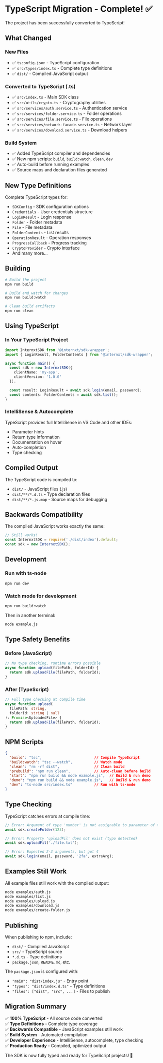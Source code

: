 # TypeScript Migration - Complete! ✅

The project has been successfully converted to TypeScript!

## What Changed

### New Files
- ✅ `tsconfig.json` - TypeScript configuration
- ✅ `src/types/index.ts` - Complete type definitions
- ✅ `dist/` - Compiled JavaScript output

### Converted to TypeScript (.ts)
- ✅ `src/index.ts` - Main SDK class
- ✅ `src/utils/crypto.ts` - Cryptography utilities
- ✅ `src/services/auth.service.ts` - Authentication service
- ✅ `src/services/folder.service.ts` - Folder operations
- ✅ `src/services/file.service.ts` - File operations  
- ✅ `src/services/network-facade.service.ts` - Network layer
- ✅ `src/services/download.service.ts` - Download helpers

### Build System
- ✅ Added TypeScript compiler and dependencies
- ✅ New npm scripts: `build`, `build:watch`, `clean`, `dev`
- ✅ Auto-build before running examples
- ✅ Source maps and declaration files generated

## New Type Definitions

Complete TypeScript types for:
- `SDKConfig` - SDK configuration options
- `Credentials` - User credentials structure
- `LoginResult` - Login response
- `Folder` - Folder metadata
- `File` - File metadata
- `FolderContents` - List results
- `OperationResult` - Operation responses
- `ProgressCallback` - Progress tracking
- `CryptoProvider` - Crypto interface
- And many more...

## Building

```bash
# Build the project
npm run build

# Build and watch for changes
npm run build:watch

# Clean build artifacts
npm run clean
```

## Using TypeScript

### In Your TypeScript Project
```typescript
import InternxtSDK from '@internxt/sdk-wrapper';
import { LoginResult, FolderContents } from '@internxt/sdk-wrapper';

async function main() {
  const sdk = new InternxtSDK({
    clientName: 'my-app',
    clientVersion: '1.0.0'
  });

  const result: LoginResult = await sdk.login(email, password);
  const contents: FolderContents = await sdk.list();
}
```

### IntelliSense & Autocomplete
TypeScript provides full IntelliSense in VS Code and other IDEs:
- Parameter hints
- Return type information
- Documentation on hover
- Auto-completion
- Type checking

## Compiled Output

The TypeScript code is compiled to:
- `dist/` - JavaScript files (.js)
- `dist/**/*.d.ts` - Type declaration files
- `dist/**/*.js.map` - Source maps for debugging

## Backwards Compatibility

The compiled JavaScript works exactly the same:
```javascript
// Still works!
const InternxtSDK = require('./dist/index').default;
const sdk = new InternxtSDK();
```

## Development

### Run with ts-node
```bash
npm run dev
```

### Watch mode for development
```bash
npm run build:watch
```

Then in another terminal:
```bash
node example.js
```

## Type Safety Benefits

### Before (JavaScript)
```javascript
// No type checking, runtime errors possible
async function upload(filePath, folderId) {
  return sdk.uploadFile(filePath, folderId);
}
```

### After (TypeScript)
```typescript
// Full type checking at compile time
async function upload(
  filePath: string, 
  folderId: string | null
): Promise<UploadedFile> {
  return sdk.uploadFile(filePath, folderId);
}
```

## NPM Scripts

```json
{
  "build": "tsc",                        // Compile TypeScript
  "build:watch": "tsc --watch",          // Watch mode
  "clean": "rm -rf dist",                // Clean build
  "prebuild": "npm run clean",           // Auto-clean before build
  "start": "npm run build && node example.js",  // Build & run demo
  "demo": "npm run build && node example.js",   // Build & run demo
  "dev": "ts-node src/index.ts"          // Run with ts-node
}
```

## Type Checking

TypeScript catches errors at compile time:

```typescript
// Error: Argument of type 'number' is not assignable to parameter of type 'string'
await sdk.createFolder(123);

// Error: Property 'uploadFil' does not exist (typo detected)
await sdk.uploadFil('./file.txt');

// Error: Expected 2-3 arguments, but got 4
await sdk.login(email, password, '2fa', extraArg);
```

## Examples Still Work

All example files still work with the compiled output:
```bash
node examples/auth.js
node examples/list.js
node examples/upload.js
node examples/download.js
node examples/create-folder.js
```

## Publishing

When publishing to npm, include:
- `dist/` - Compiled JavaScript
- `src/` - TypeScript source
- `*.d.ts` - Type definitions
- `package.json`, `README.md`, etc.

The `package.json` is configured with:
- `"main": "dist/index.js"` - Entry point
- `"types": "dist/index.d.ts"` - Type definitions
- `"files": ["dist", "src", ...]` - Files to publish

## Migration Summary

✅ **100% TypeScript** - All source code converted  
✅ **Type Definitions** - Complete type coverage  
✅ **Backwards Compatible** - JavaScript examples still work  
✅ **Build System** - Automated compilation  
✅ **Developer Experience** - IntelliSense, autocomplete, type checking  
✅ **Production Ready** - Compiled, optimized output  

The SDK is now fully typed and ready for TypeScript projects! 🎉
